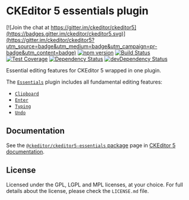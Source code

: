 CKEditor 5 essentials plugin
========================================

[![Join the chat at https://gitter.im/ckeditor/ckeditor5](https://badges.gitter.im/ckeditor/ckeditor5.svg)](https://gitter.im/ckeditor/ckeditor5?utm_source=badge&utm_medium=badge&utm_campaign=pr-badge&utm_content=badge)
[![npm version](https://badge.fury.io/js/%40ckeditor%2Fckeditor5-essentials.svg)](https://www.npmjs.com/package/@ckeditor/ckeditor5-essentials)
[![Build Status](https://travis-ci.org/ckeditor/ckeditor5-essentials.svg?branch=master)](https://travis-ci.org/ckeditor/ckeditor5-essentials)
[![Test Coverage](https://codeclimate.com/github/ckeditor/ckeditor5-essentials/badges/coverage.svg)](https://codeclimate.com/github/ckeditor/ckeditor5-essentials/coverage)
[![Dependency Status](https://david-dm.org/ckeditor/ckeditor5-essentials/status.svg)](https://david-dm.org/ckeditor/ckeditor5-essentials)
[![devDependency Status](https://david-dm.org/ckeditor/ckeditor5-essentials/dev-status.svg)](https://david-dm.org/ckeditor/ckeditor5-essentials?type=dev)

Essential editing features for CKEditor 5 wrapped in one plugin.

The [`Essentials`](https://ckeditor5.github.io/docs/nightly/ckeditor5/latest/api/module_essentials_essentials-Essentials.html) plugin includes all fundamental editing features:

* [`Clipboard`](https://ckeditor5.github.io/docs/nightly/ckeditor5/latest/api/module_clipboard_clipboard-Clipboard.html)
* [`Enter`](https://ckeditor5.github.io/docs/nightly/ckeditor5/latest/api/module_enter_enter-Enter.html)
* [`Typing`](https://ckeditor5.github.io/docs/nightly/ckeditor5/latest/api/module_typing_typing-Typing.html)
* [`Undo`](https://ckeditor5.github.io/docs/nightly/ckeditor5/latest/api/module_undo_undo-Undo.html)

## Documentation

See the [`@ckeditor/ckeditor5-essentials` package](https://ckeditor5.github.io/docs/nightly/ckeditor5/latest/api/essentials.html) page in [CKEditor 5 documentation](https://ckeditor5.github.io/docs/nightly/ckeditor5/latest/).

## License

Licensed under the GPL, LGPL and MPL licenses, at your choice. For full details about the license, please check the `LICENSE.md` file.
